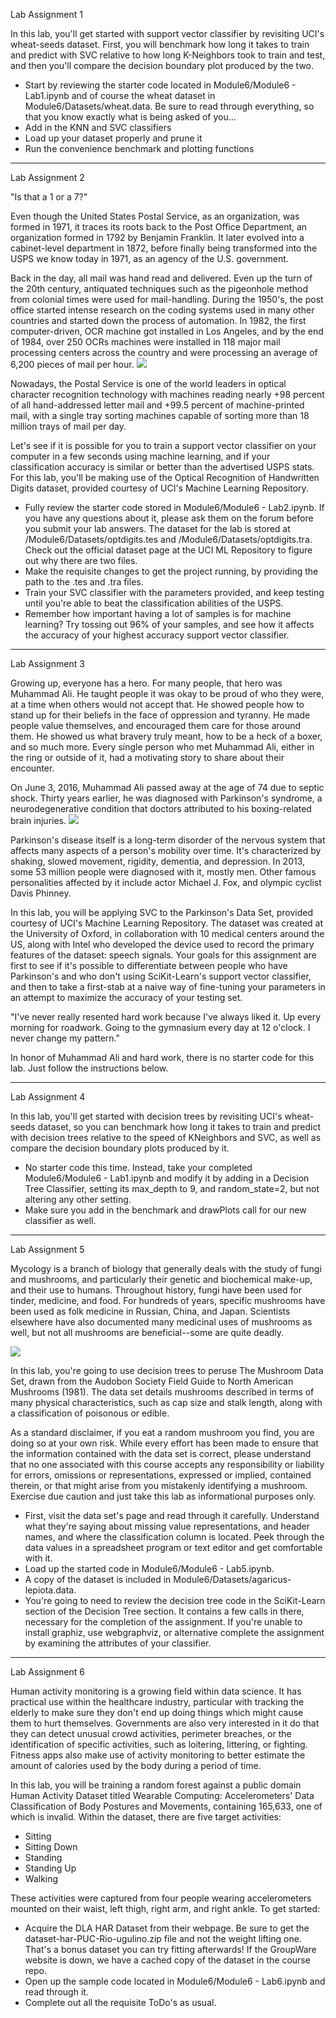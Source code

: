 Lab Assignment 1

In this lab, you'll get started with support vector classifier by revisiting UCI's wheat-seeds dataset. First, you will benchmark how long it takes to train and predict with SVC relative to how long K-Neighbors took to train and test, and then you'll compare the decision boundary plot produced by the two.

- Start by reviewing the starter code located in Module6/Module6 - Lab1.ipynb and of course the wheat dataset in Module6/Datasets/wheat.data. Be sure to read through everything, so that you know exactly what is being asked of you...
- Add in the KNN and SVC classifiers
- Load up your dataset properly and prune it
- Run the convenience benchmark and plotting functions

-----------------------------

Lab Assignment 2

"Is that a 1 or a 7?"

Even though the United States Postal Service, as an organization, was formed in 1971, it traces its roots back to the Post Office Department, an organization formed in 1792 by Benjamin Franklin. It later evolved into a cabinet-level department in 1872, before finally being transformed into the USPS we know today in 1971, as an agency of the U.S. government.

Back in the day, all mail was hand read and delivered. Even up the turn of the 20th century, antiquated techniques such as the pigeonhole method from colonial times were used for mail-handling. During the 1950's, the post office started intense research on the coding systems used in many other countries and started down the process of automation. In 1982, the first computer-driven, OCR machine got installed in Los Angeles, and by the end of 1984, over 250 OCRs machines were installed in 118 major mail processing centers across the country and were processing an average of 6,200 pieces of mail per hour.
![](https://prod-edxapp.edx-cdn.org/assets/courseware/v1/a672ff15c58d9672b9f5d2b427a20eb6/asset-v1:Microsoft+DAT210x+1T2018a+type@asset+block/M7L2_USPS.png)


Nowadays, the Postal Service is one of the world leaders in optical character recognition technology with machines reading nearly +98 percent of all hand-addressed letter mail and +99.5 percent of machine-printed mail, with a single tray sorting machines capable of sorting more than 18 million trays of mail per day.

Let's see if it is possible for you to train a support vector classifier on your computer in a few seconds using machine learning, and if your classification accuracy is similar or better than the advertised USPS stats. For this lab, you'll be making use of the Optical Recognition of Handwritten Digits dataset, provided courtesy of UCI's Machine Learning Repository.

- Fully review the starter code stored in Module6/Module6 - Lab2.ipynb. If you have any questions about it, please ask them on the forum before you submit your lab answers. The dataset for the lab is stored at /Module6/Datasets/optdigits.tes and /Module6/Datasets/optdigits.tra. Check out the official dataset page at the UCI ML Repository to figure out why there are two files.
- Make the requisite changes to get the project running, by providing the path to the .tes and .tra files.
- Train your SVC classifier with the parameters provided, and keep testing until you're able to beat the classification abilities of the USPS.
- Remember how important having a lot of samples is for machine learning? Try tossing out 96% of your samples, and see how it affects the accuracy of your highest accuracy support vector classifier.

------------------------------

Lab Assignment 3

Growing up, everyone has a hero. For many people, that hero was Muhammad Ali. He taught people it was okay to be proud of who they were, at a time when others would not accept that. He showed people how to stand up for their beliefs in the face of oppression and tyranny. He made people value themselves, and encouraged them care for those around them. He showed us what bravery truly meant, how to be a heck of a boxer, and so much more. Every single person who met Muhammad Ali, either in the ring or outside of it, had a motivating story to share about their encounter.

On June 3, 2016, Muhammad Ali passed away at the age of 74 due to septic shock. Thirty years earlier, he was diagnosed with Parkinson's syndrome, a neurodegenerative condition that doctors attributed to his boxing-related brain injuries.
![](https://prod-edxapp.edx-cdn.org/assets/courseware/v1/505c341c4239e7d684c4caf5614e367d/asset-v1:Microsoft+DAT210x+1T2018a+type@asset+block/M7L2_MuhammadAli.png)


Parkinson's disease itself is a long-term disorder of the nervous system that affects many aspects of a person's mobility over time. It's characterized by shaking, slowed movement, rigidity, dementia, and depression. In 2013, some 53 million people were diagnosed with it, mostly men. Other famous personalities affected by it include actor Michael J. Fox, and olympic cyclist Davis Phinney.

In this lab, you will be applying SVC to the Parkinson's Data Set, provided courtesy of UCI's Machine Learning Repository. The dataset was created at the University of Oxford, in collaboration with 10 medical centers around the US, along with Intel who developed the device used to record the primary features of the dataset: speech signals. Your goals for this assignment are first to see if it's possible to differentiate between people who have Parkinson's and who don't using SciKit-Learn's support vector classifier, and then to take a first-stab at a naive way of fine-tuning your parameters in an attempt to maximize the accuracy of your testing set.

"I've never really resented hard work because I've always liked it. Up every morning for roadwork. Going to the gymnasium every day at 12 o'clock. I never change my pattern."

In honor of Muhammad Ali and hard work, there is no starter code for this lab. Just follow the instructions below.

-----------------------

Lab Assignment 4

In this lab, you'll get started with decision trees by revisiting UCI's wheat-seeds dataset, so you can benchmark how long it takes to train and predict with decision trees relative to the speed of KNeighbors and SVC, as well as compare the decision boundary plots produced by it.

- No starter code this time. Instead, take your completed Module6/Module6 - Lab1.ipynb and modify it by adding in a Decision Tree Classifier, setting its max_depth to 9, and random_state=2, but not altering any other setting.
- Make sure you add in the benchmark and drawPlots call for our new classifier as well.

-------------------------

Lab Assignment 5

Mycology is a branch of biology that generally deals with the study of fungi and mushrooms, and particularly their genetic and biochemical make-up, and their use to humans. Throughout history, fungi have been used for tinder, medicine, and food. For hundreds of years, specific mushrooms have been used as folk medicine in Russian, China, and Japan. Scientists elsewhere have also documented many medicinal uses of mushrooms as well, but not all mushrooms are beneficial--some are quite deadly.

![](https://prod-edxapp.edx-cdn.org/assets/courseware/v1/15641a1802d294403454d1b8b5620469/asset-v1:Microsoft+DAT210x+1T2018a+type@asset+block/M7L4_Mushroom.jpg)


In this lab, you're going to use decision trees to peruse The Mushroom Data Set, drawn from the Audobon Society Field Guide to North American Mushrooms (1981). The data set details mushrooms described in terms of many physical characteristics, such as cap size and stalk length, along with a classification of poisonous or edible.

As a standard disclaimer, if you eat a random mushroom you find, you are doing so at your own risk. While every effort has been made to ensure that the information contained with the data set is correct, please understand that no one associated with this course accepts any responsibility or liability for errors, omissions or representations, expressed or implied, contained therein, or that might arise from you mistakenly identifying a mushroom. Exercise due caution and just take this lab as informational purposes only.

- First, visit the data set's page and read through it carefully. Understand what they're saying about missing value representations, and header names, and where the classification column is located. Peek through the data values in a spreadsheet program or text editor and get comfortable with it.
- Load up the started code in Module6/Module6 - Lab5.ipynb.
- A copy of the dataset is included in Module6/Datasets/agaricus-lepiota.data.
- You're going to need to review the decision tree code in the SciKit-Learn section of the Decision Tree section. It contains a few calls in there, necessary for the completion of the assignment. If you're unable to install graphiz, use webgraphviz, or alternative complete the assignment by examining the attributes of your classifier.

----------------------------

Lab Assignment 6

Human activity monitoring is a growing field within data science. It has practical use within the healthcare industry, particular with tracking the elderly to make sure they don't end up doing things which might cause them to hurt themselves. Governments are also very interested in it do that they can detect unusual crowd activities, perimeter breaches, or the identification of specific activities, such as loitering, littering, or fighting. Fitness apps also make use of activity monitoring to better estimate the amount of calories used by the body during a period of time.

In this lab, you will be training a random forest against a public domain Human Activity Dataset titled Wearable Computing: Accelerometers' Data Classification of Body Postures and Movements, containing 165,633, one of which is invalid. Within the dataset, there are five target activities:

- Sitting
- Sitting Down
- Standing
- Standing Up
- Walking

These activities were captured from four people wearing accelerometers mounted on their waist, left thigh, right arm, and right ankle. To get started:

- Acquire the DLA HAR Dataset from their webpage. Be sure to get the dataset-har-PUC-Rio-ugulino.zip file and not the weight lifting one. That's a bonus dataset you can try fitting afterwards! If the GroupWare website is down, we have a cached copy of the dataset in the course repo.
- Open up the sample code located in Module6/Module6 - Lab6.ipynb and read through it.
- Complete out all the requisite ToDo's as usual.
